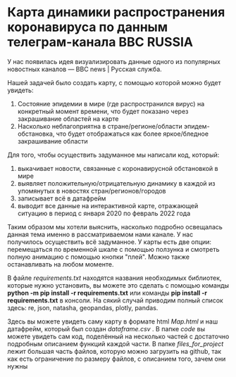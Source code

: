 # Карта динамики распространения коронавируса по данным телеграм-канала BBC RUSSIA

У нас появилась идея визуализировать данные одного из популярных новостных каналов — BBC news | Русская служба.

Нашей задачей было создать карту, с помощью которой можно будет увидеть:
1) Состояние эпидемии в мире (где распространился вирус) на конкретный момент времени, что будет показано через закрашивание областей на карте
2) Насколько неблагоприятна в стране/регионе/области эпидем-обстановка, что будет отображаться как более яркое/бледное закрашивание области

Для того, чтобы осуществить задуманное мы написали код, который:
1) выкачивает новости, связанные с коронавирусной обстановкой в мире
2) выявляет положительную/отрицательную динамику в каждой из упомянутых в новостях стран/регионов/городов
3) записывает всё в датафрейм
4) выводит все данные на интерактивной карте, отражающей ситуацию в период с января 2020 по февраль 2022 года

Таким образом мы хотели выяснить, насколько подробно освещалась данная тема именно в рассматриваемом нами канале. У нас получилось осуществить всё задуманное. У карты есть две опции: перемещаться по временной шкале с помощью ползунка и смотреть полную анимацию с помощью кнопки "плей". Можно также останавливать на любом моменте.

В файле *requirements.txt* находятся названия необходимых библиотек, которые нужно установить, вы можете это сделать с помощью команды
**python -m pip install -r requirements.txt** или команды **pip install -r requirements.txt** в консоли. На сякий случай приводим полный список здесь: re, json, natasha, geopandas, plotly, pandas.

Здесь вы можете увидеть саму карту в формате html *Map.html* и наш датафрейм, который был создан *dataframe.csv* . В папке *code* вы можете увидеть сам код, поделённый на несколько частей с достаточно подробным описанием функций каждой части. В папке *files_for_project* лежит большая часть файлов, которую можно загрузить на github, так как есть ограничение по размеру файлов, с описанием того, зачем они нужны
